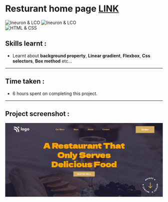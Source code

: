 # Resturant home page [LINK](https://restaurant2-page.netlify.app)
![Ineuron & LCO](https://img.shields.io/badge/Ineuron-LCO-brightgreen) 
![Ineuron & LCO](https://img.shields.io/badge/Hitesh%20Coudhary-Full--stack--JS--bootcamp-brightgreen)
<br>
![HTML & CSS](https://img.shields.io/badge/HTML-CSS-yellowgreen)

## Skills learnt :
- Learnt about **background property**, **Linear gradient**, **Flexbox**, **Css selectors**, **Box method** etc...

***
## Time taken :
- 6 hours spent on completing this project.

***
## Project screenshot :
![Project-2/Restaurant home page](./Project-SS/SS.PNG) 